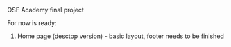 OSF Academy final project

For now is ready:
1. Home page (desctop version) - basic layout, footer needs to be finished
